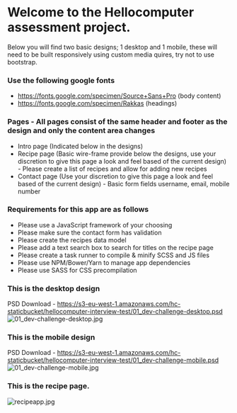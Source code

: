 # Welcome to the Hellocomputer assessment project.
Below you will find two basic designs; 1 desktop and 1 mobile, these will need to be built responsively using custom media quires, try not to use bootstrap.

### Use the following google fonts
* https://fonts.google.com/specimen/Source+Sans+Pro (body content)
* https://fonts.google.com/specimen/Rakkas (headings)

### Pages - All pages consist of the same header and footer as the design and only the content area changes
* Intro page (Indicated below in the designs)
* Recipe page (Basic wire-frame provide below the designs, use your discretion to give this page a look and feel based of the current design) - Please create a list of recipes and allow for adding new recipes
* Contact page (Use your discretion to give this page a look and feel based of the current design) - Basic form fields username, email, mobile number

### Requirements for this app are as follows
* Please use a JavaScript framework of your choosing
* Please make sure the contact form has validation
* Please create the recipes data model
* Please add a text search box to search for titles on the recipe page
* Please create a task runner to compile & minify SCSS and JS files
* Please use NPM/Bower/Yarn to manage app dependencies
* Please use SASS for CSS precompilation

### This is the desktop design
PSD Download - https://s3-eu-west-1.amazonaws.com/hc-staticbucket/hellocomputer-interview-test/01_dev-challenge-desktop.psd
![01_dev-challenge-desktop.jpg](https://bitbucket.org/repo/x8jXdRq/images/3713731134-01_dev-challenge-desktop.jpg)

### This is the mobile design
PSD Download - https://s3-eu-west-1.amazonaws.com/hc-staticbucket/hellocomputer-interview-test/01_dev-challenge-mobile.psd
![01_dev-challenge-mobile.jpg](https://bitbucket.org/repo/x8jXdRq/images/778433240-01_dev-challenge-mobile.jpg)

### This is the recipe page.
![recipeapp.jpg](https://bitbucket.org/repo/x8jXdRq/images/2676924407-recipeapp.jpg)